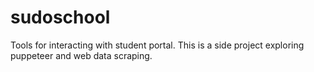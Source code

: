 # sudoschool
Tools for interacting with student portal. This is a side project exploring puppeteer and web data scraping.
